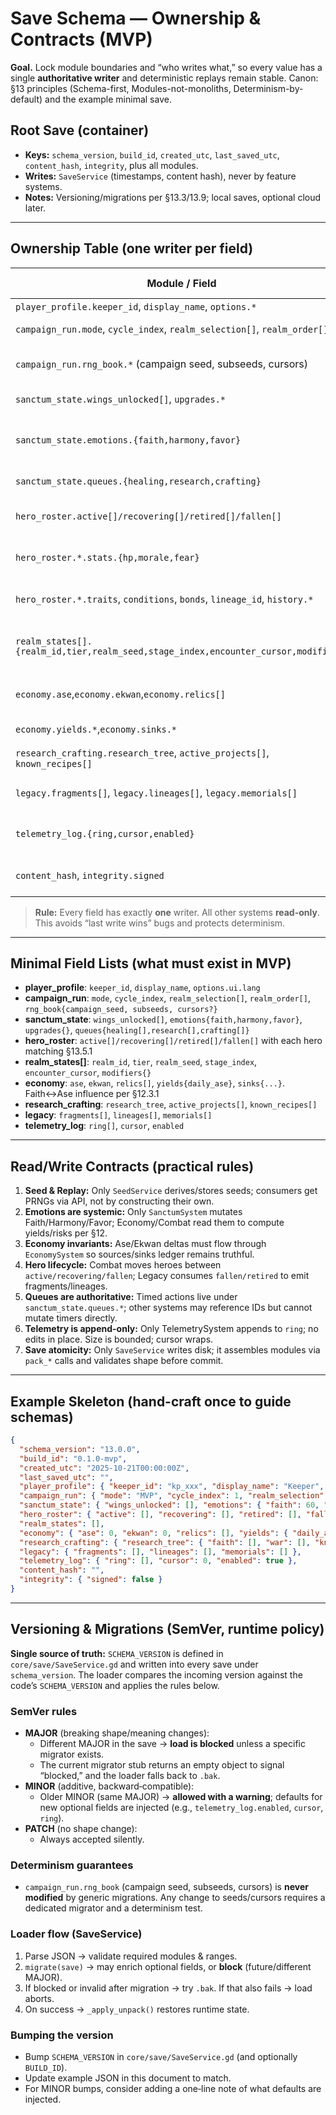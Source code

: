 # Save Schema — Ownership & Contracts (MVP)

**Goal.** Lock module boundaries and “who writes what,” so every value has a single **authoritative writer** and deterministic replays remain stable. Canon: §13 principles (Schema-first, Modules-not-monoliths, Determinism-by-default) and the example minimal save.

## Root Save (container)

- **Keys:** `schema_version`, `build_id`, `created_utc`, `last_saved_utc`, `content_hash`, `integrity`, plus all modules.
- **Writes:** `SaveService` (timestamps, content hash), never by feature systems.
- **Notes:** Versioning/migrations per §13.3/13.9; local saves, optional cloud later.

---

## Ownership Table (one writer per field)

| Module / Field                                   | Reads (examples)                                  | **Single Writer (authoritative)**                  | Valid Range / Notes |
|---|---|---|---|
| `player_profile.keeper_id`, `display_name`, `options.*` | UI, Telemetry                                      | **ProfileSystem** / Settings                       | No PII; opaque IDs. |
| `campaign_run.mode`, `cycle_index`, `realm_selection[]`, `realm_order[]` | RealmRunner, UI                                     | **CampaignSystem**                                 | MVP: 2–3 realms/cycle. |
| `campaign_run.rng_book.*` (campaign seed, subseeds, cursors) | Combat, Loot, Realms                                | **SeedService**                                    | Seed hierarchy per §13.4; store cursors if mid-run. |
| `sanctum_state.wings_unlocked[]`, `upgrades.*`   | Crafting/Research, UI                              | **SanctumSystem**                                  | Unlock lists only grow in MVP. |
| `sanctum_state.emotions.{faith,harmony,favor}`   | Economy, Combat pacing, UI                         | **SanctumSystem**                                  | Faith 0–100; Harmony 0–100; Favor 0–100. Faith ↔ Ase per §12.3.1. |
| `sanctum_state.queues.{healing,research,crafting}` | TimerSystem, UI                                    | **SanctumSystem**                                  | UTC ISO8601 times only. |
| `hero_roster.active[]/recovering[]/retired[]/fallen[]` | Combat, Legacy, UI                                  | **HeroSystem**                                     | Moves between lists are atomic; stats below. |
| `hero_roster.*.stats.{hp,morale,fear}`           | Combat AI, UI                                      | **CombatSystem**                                   | Morale/Fear follow §12 curves; clamp sane bounds. |
| `hero_roster.*.traits`, `conditions`, `bonds`, `lineage_id`, `history.*` | Combat, Legacy, UI                                  | **HeroSystem**                                     | Traits are persistent identity; history is append-only. |
| `realm_states[].{realm_id,tier,realm_seed,stage_index,encounter_cursor,modifiers}` | RealmRunner, Combat                                | **RealmSystem**                                    | Seeds from `rng_book`; stage/encounter cursors advance deterministically. |
| `economy.ase`,`economy.ekwan`,`economy.relics[]` | Crafting, Research, UI                              | **EconomySystem**                                  | Ase↔Faith yield; Ekwan costs scale by Tier (§12). |
| `economy.yields.*`,`economy.sinks.*`             | Telemetry, UI                                      | **EconomySystem**                                  | Derived counters (day totals) for audits. |
| `research_crafting.research_tree`, `active_projects[]`, `known_recipes[]` | UI, Economy                                         | **ResearchCraftingSystem**                         | Queue caps; emotion gates per §11.12. |
| `legacy.fragments[]`, `legacy.lineages[]`, `legacy.memorials[]` | UI, HeroSystem                                      | **LegacySystem**                                   | Filled on permadeath/retirement (§10 lineage). |
| `telemetry_log.{ring,cursor,enabled}`            | QA tools, Balance analysis                          | **TelemetrySystem**                                | O(1) ring buffer; compact events per §15. |
| `content_hash`, `integrity.signed`               | Loader, Anti-tamper                                 | **SaveService**                                    | Hash over canonical order; optional signing later. |

> **Rule:** Every field has exactly **one** writer. All other systems **read-only**. This avoids “last write wins” bugs and protects determinism.

---

## Minimal Field Lists (what must exist in MVP)

- **player_profile**: `keeper_id`, `display_name`, `options.ui.lang`  
- **campaign_run**: `mode`, `cycle_index`, `realm_selection[]`, `realm_order[]`, `rng_book{campaign_seed, subseeds, cursors?}`  
- **sanctum_state**: `wings_unlocked[]`, `emotions{faith,harmony,favor}`, `upgrades{}`, `queues{healing[],research[],crafting[]}`  
- **hero_roster**: `active[]/recovering[]/retired[]/fallen[]` with each hero matching §13.5.1  
- **realm_states[]**: `realm_id`, `tier`, `realm_seed`, `stage_index`, `encounter_cursor`, `modifiers{}`  
- **economy**: `ase`, `ekwan`, `relics[]`, `yields{daily_ase}`, `sinks{...}`. Faith↔Ase influence per §12.3.1  
- **research_crafting**: `research_tree`, `active_projects[]`, `known_recipes[]`  
- **legacy**: `fragments[]`, `lineages[]`, `memorials[]`  
- **telemetry_log**: `ring[]`, `cursor`, `enabled`  

---

## Read/Write Contracts (practical rules)

1. **Seed & Replay:** Only `SeedService` derives/stores seeds; consumers get PRNGs via API, not by constructing their own.  
2. **Emotions are systemic:** Only `SanctumSystem` mutates Faith/Harmony/Favor; Economy/Combat read them to compute yields/risks per §12.  
3. **Economy invariants:** Ase/Ekwan deltas must flow through `EconomySystem` so sources/sinks ledger remains truthful.  
4. **Hero lifecycle:** Combat moves heroes between `active/recovering/fallen`; Legacy consumes `fallen/retired` to emit fragments/lineages.  
5. **Queues are authoritative:** Timed actions live under `sanctum_state.queues.*`; other systems may reference IDs but cannot mutate timers directly.  
6. **Telemetry is append-only:** Only TelemetrySystem appends to `ring`; no edits in place. Size is bounded; cursor wraps.  
7. **Save atomicity:** Only `SaveService` writes disk; it assembles modules via `pack_*` calls and validates shape before commit.  

---

## Example Skeleton (hand-craft once to guide schemas)

```json
{
  "schema_version": "13.0.0",
  "build_id": "0.1.0-mvp",
  "created_utc": "2025-10-21T00:00:00Z",
  "last_saved_utc": "",
  "player_profile": { "keeper_id": "kp_xxx", "display_name": "Keeper", "options": { "ui": { "lang": "en" } } },
  "campaign_run": { "mode": "MVP", "cycle_index": 1, "realm_selection": [], "realm_order": [], "rng_book": { "campaign_seed": "A2B9-4D10", "subseeds": {}, "cursors": {} } },
  "sanctum_state": { "wings_unlocked": [], "emotions": { "faith": 60, "harmony": 55, "favor": 10 }, "upgrades": {}, "queues": { "healing": [], "research": [], "crafting": [] } },
  "hero_roster": { "active": [], "recovering": [], "retired": [], "fallen": [] },
  "realm_states": [],
  "economy": { "ase": 0, "ekwan": 0, "relics": [], "yields": { "daily_ase": 0 }, "sinks": {} },
  "research_crafting": { "research_tree": { "faith": [], "war": [], "knowledge": [] }, "active_projects": [], "known_recipes": [] },
  "legacy": { "fragments": [], "lineages": [], "memorials": [] },
  "telemetry_log": { "ring": [], "cursor": 0, "enabled": true },
  "content_hash": "",
  "integrity": { "signed": false }
}
```

---

## Versioning & Migrations (SemVer, runtime policy)

**Single source of truth:** `SCHEMA_VERSION` is defined in `core/save/SaveService.gd` and written into every save under `schema_version`. The loader compares the incoming version against the code’s `SCHEMA_VERSION` and applies the rules below.

### SemVer rules
- **MAJOR** (breaking shape/meaning changes):
  - Different MAJOR in the save → **load is blocked** unless a specific migrator exists.
  - The current migrator stub returns an empty object to signal “blocked,” and the loader falls back to `.bak`.
- **MINOR** (additive, backward‑compatible):
  - Older MINOR (same MAJOR) → **allowed with a warning**; defaults for new optional fields are injected (e.g., `telemetry_log.enabled`, `cursor`, `ring`).
- **PATCH** (no shape change):
  - Always accepted silently.

### Determinism guarantees
- `campaign_run.rng_book` (campaign seed, subseeds, cursors) is **never modified** by generic migrations. Any change to seeds/cursors requires a dedicated migrator and a determinism test.

### Loader flow (SaveService)
1. Parse JSON → validate required modules & ranges.
2. `migrate(save)` → may enrich optional fields, or **block** (future/different MAJOR).
3. If blocked or invalid after migration → try `.bak`. If that also fails → load aborts.
4. On success → `_apply_unpack()` restores runtime state.

### Bumping the version
- Bump `SCHEMA_VERSION` in `core/save/SaveService.gd` (and optionally `BUILD_ID`).
- Update example JSON in this document to match.
- For MINOR bumps, consider adding a one‑line note of what defaults are injected.